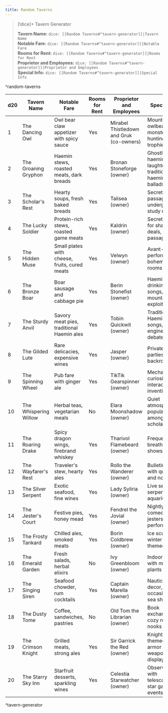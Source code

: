 ```yaml
---
title: Random Taverns
---
```


> [!dice]+ Tavern Generator  
>
> **Tavern Name:** `dice: [[Random Taverns#^tavern-generator]]|Tavern Name`  
> **Notable Fare:** `dice: [[Random Taverns#^tavern-generator]]|Notable Fare`  
> **Rooms for Rent:** `dice: [[Random Taverns#^tavern-generator]]|Rooms for Rent`  
> **Proprietor and Employees:** `dice: [[Random Taverns#^tavern-generator]]|Proprietor and Employees`  
> **Special Info:** `dice: [[Random Taverns#^tavern-generator]]|Special Info`
>
^random-taverns



| d20 | Tavern Name           | Notable Fare                                | Rooms for Rent | Proprietor and Employees                          | Special Info                                        |
|-----|-----------------------|---------------------------------------------|----------------|--------------------------------------------------|----------------------------------------------------|
| 1   | The Dancing Owl       | Owl bear claw appetizer with spicy sauce    | Yes            | Mirabel Thistledown and Gruk (co-owners)         | Mounted owlbear cub, monster hunting trophies      |
| 2   | The Groaning Gryphon  | Haemin stews, roasted meats, dark breads    | Yes            | Bronan Stoneforge (owner)                        | Ghostly haemin laughter, traditional haemin ballads |
| 3   | The Scholar's Rest    | Hearty soups, fresh baked breads            | Yes            | Talisea (owner)                                  | Secret passage to underground study room           |
| 4   | The Lucky Soldier     | Protein-rich stews, roasted game meats      | Yes            | Kaldrin (owner)                                  | Secret room for shady deals, escape passages       |
| 5   | The Hidden Muse       | Small plates with cheese, fruits, cured meats| Yes           | Velwyn (owner)                                   | Avant-garde performances, bohemian rooms           |
| 6   | The Bronze Boar       | Boar sausage and cabbage pie                | Yes            | Berin Stonefist (owner)                          | Haemin drinking songs, tales of mountain exploits  |
| 7   | The Sturdy Anvil      | Savory meat pies, traditional Haemin ales   | Yes            | Tobin Quickwit (owner)                           | Traditional Haemin work songs, engineering debates |
| 8   | The Gilded Lute       | Rare delicacies, expensive wines            | Yes            | Jasper (owner)                                   | Private parties, secret backrooms                  |
| 9   | The Spinning Wheel    | Pub fare with ginger ale                    | Yes            | TikTik Gearspinner (owner)                       | Mechanical curiosities, interactive inventions     |
| 10  | The Whispering Willow | Herbal teas, vegetarian meals               | No             | Elara Moonshadow (owner)                         | Quiet atmosphere, popular among scholars           |
| 11  | The Roaring Drake     | Spicy dragon wings, firebrand whiskey       | Yes            | Tharivol Flamebeard (owner)                      | Frequent fire breathing shows                      |
| 12  | The Wayfarer's Rest   | Traveler's stew, hearty ales                | Yes            | Rollo the Wanderer (owner)                       | Bulletin board with quests and notices             |
| 13  | The Silver Serpent    | Exotic seafood, fine wines                  | Yes            | Lady Syliria (owner)                             | Live sea serpent in an aquarium                    |
| 14  | The Jester's Court    | Festive pies, honey mead                    | Yes            | Fendrel the Jovial (owner)                       | Nightly comedy and jesters' performances           |
| 15  | The Frosty Tankard    | Chilled ales, smoked meats                  | Yes            | Borin Coldbrew (owner)                           | Ice sculptures, winter-themed decor                |
| 16  | The Emerald Garden    | Fresh salads, herbal elixirs                | No             | Ivy Greenbloom (owner)                           | Indoor garden with magical plants                  |
| 17  | The Singing Siren     | Seafood chowder, rum cocktails              | Yes            | Captain Marella (owner)                          | Nautical decor, occasional sea shanties            |
| 18  | The Dusty Tome        | Coffee, sandwiches, pastries                | No             | Old Tom the Librarian (owner)                    | Book exchange, cozy reading nooks                  |
| 19  | The Crimson Knight    | Grilled meats, strong ales                  | Yes            | Sir Garrick the Red (owner)                      | Knight-themed, armor and weapons on display        |
| 20  | The Starry Sky Inn    | Starfruit desserts, sparkling wines         | Yes            | Celestia Starwatcher (owner)                     | Observatory with telescopes, star gazing events    |              
^tavern-generator